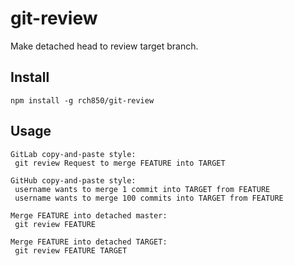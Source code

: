 # git-review

Make detached head to review target branch.

## Install

```
npm install -g rch850/git-review
```

## Usage

```
GitLab copy-and-paste style:
 git review Request to merge FEATURE into TARGET

GitHub copy-and-paste style:
 username wants to merge 1 commit into TARGET from FEATURE
 username wants to merge 100 commits into TARGET from FEATURE

Merge FEATURE into detached master:
 git review FEATURE

Merge FEATURE into detached TARGET:
 git review FEATURE TARGET
```
